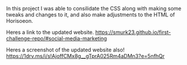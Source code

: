 In this project I was able to consilidate the CSS along with making some tweaks and changes to it, and also make adjustments to the HTML of Horisoeon.

Heres a link to the updated website. https://smurk23.github.io/first-challenge-repo/#social-media-marketing

Heres a screenshot of the updated website also!
https://1drv.ms/i/s!AjoffCMx8g__gTprA025Rm4aDMn3?e=5nfhQr
